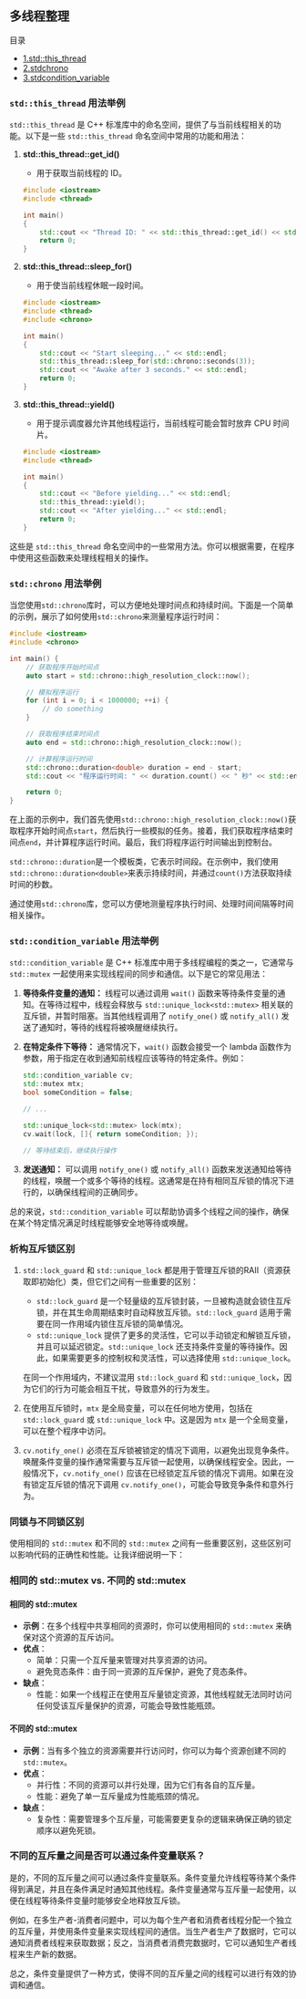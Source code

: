 ## 多线程整理

目录

* [1.std::this_thread](#stdthis_thread-用法举例)
* [2.stdchrono](#stdchrono-用法举例)
* [3.stdcondition_variable](#stdcondition_variable-用法举例)

### `std::this_thread` 用法举例

`std::this_thread` 是 C++ 标准库中的命名空间，提供了与当前线程相关的功能。以下是一些 `std::this_thread` 命名空间中常用的功能和用法：

1. **std::this_thread::get_id()**
   * 用于获取当前线程的 ID。

   ```cpp
   #include <iostream>
   #include <thread>

   int main()
   {
       std::cout << "Thread ID: " << std::this_thread::get_id() << std::endl;
       return 0;
   }
   ```

2. **std::this_thread::sleep_for()**
   * 用于使当前线程休眠一段时间。

   ```cpp
   #include <iostream>
   #include <thread>
   #include <chrono>

   int main()
   {
       std::cout << "Start sleeping..." << std::endl;
       std::this_thread::sleep_for(std::chrono::seconds(3));
       std::cout << "Awake after 3 seconds." << std::endl;
       return 0;
   }
   ```

3. **std::this_thread::yield()**
   * 用于提示调度器允许其他线程运行，当前线程可能会暂时放弃 CPU 时间片。

   ```cpp
   #include <iostream>
   #include <thread>

   int main()
   {
       std::cout << "Before yielding..." << std::endl;
       std::this_thread::yield();
       std::cout << "After yielding..." << std::endl;
       return 0;
   }
   ```

这些是 `std::this_thread` 命名空间中的一些常用方法。你可以根据需要，在程序中使用这些函数来处理线程相关的操作。

### `std::chrono` 用法举例

当您使用`std::chrono`库时，可以方便地处理时间点和持续时间。下面是一个简单的示例，展示了如何使用`std::chrono`来测量程序运行时间：

```cpp
#include <iostream>
#include <chrono>

int main() {
    // 获取程序开始时间点
    auto start = std::chrono::high_resolution_clock::now();

    // 模拟程序运行
    for (int i = 0; i < 1000000; ++i) {
        // do something
    }

    // 获取程序结束时间点
    auto end = std::chrono::high_resolution_clock::now();

    // 计算程序运行时间
    std::chrono::duration<double> duration = end - start;
    std::cout << "程序运行时间: " << duration.count() << " 秒" << std::endl;

    return 0;
}
```

在上面的示例中，我们首先使用`std::chrono::high_resolution_clock::now()`获取程序开始时间点`start`，然后执行一些模拟的任务。接着，我们获取程序结束时间点`end`，并计算程序运行时间。最后，我们将程序运行时间输出到控制台。

`std::chrono::duration`是一个模板类，它表示时间段。在示例中，我们使用`std::chrono::duration<double>`来表示持续时间，并通过`count()`方法获取持续时间的秒数。

通过使用`std::chrono`库，您可以方便地测量程序执行时间、处理时间间隔等时间相关操作。

### `std::condition_variable` 用法举例

`std::condition_variable` 是 C++ 标准库中用于多线程编程的类之一，它通常与 `std::mutex` 一起使用来实现线程间的同步和通信。以下是它的常见用法：

1. **等待条件变量的通知：** 线程可以通过调用 `wait()` 函数来等待条件变量的通知。在等待过程中，线程会释放与 `std::unique_lock<std::mutex>` 相关联的互斥锁，并暂时阻塞。当其他线程调用了 `notify_one()` 或 `notify_all()` 发送了通知时，等待的线程将被唤醒继续执行。

2. **在特定条件下等待：** 通常情况下，`wait()` 函数会接受一个 lambda 函数作为参数，用于指定在收到通知前线程应该等待的特定条件。例如：

   ```cpp
   std::condition_variable cv;
   std::mutex mtx;
   bool someCondition = false;

   // ...

   std::unique_lock<std::mutex> lock(mtx);
   cv.wait(lock, []{ return someCondition; });

   // 等待结束后，继续执行操作
   ```

3. **发送通知：** 可以调用 `notify_one()` 或 `notify_all()` 函数来发送通知给等待的线程，唤醒一个或多个等待的线程。这通常是在持有相同互斥锁的情况下进行的，以确保线程间的正确同步。

总的来说，`std::condition_variable` 可以帮助协调多个线程之间的操作，确保在某个特定情况满足时线程能够安全地等待或唤醒。


### 析构互斥锁区别

1. `std::lock_guard` 和 `std::unique_lock` 都是用于管理互斥锁的RAII（资源获取即初始化）类，但它们之间有一些重要的区别：
   - `std::lock_guard` 是一个轻量级的互斥锁封装，一旦被构造就会锁住互斥锁，并在其生命周期结束时自动释放互斥锁。`std::lock_guard` 适用于需要在同一作用域内锁住互斥锁的简单情况。
   - `std::unique_lock` 提供了更多的灵活性，它可以手动锁定和解锁互斥锁，并且可以延迟锁定。`std::unique_lock` 还支持条件变量的等待操作。因此，如果需要更多的控制权和灵活性，可以选择使用 `std::unique_lock`。

   在同一个作用域内，不建议混用 `std::lock_guard` 和 `std::unique_lock`，因为它们的行为可能会相互干扰，导致意外的行为发生。

2. 在使用互斥锁时，`mtx` 是全局变量，可以在任何地方使用，包括在 `std::lock_guard` 或 `std::unique_lock` 中。这是因为 `mtx` 是一个全局变量，可以在整个程序中访问。


3. `cv.notify_one()` 必须在互斥锁被锁定的情况下调用，以避免出现竞争条件。唤醒条件变量的操作通常需要与互斥锁一起使用，以确保线程安全。因此，一般情况下，`cv.notify_one()` 应该在已经锁定互斥锁的情况下调用。如果在没有锁定互斥锁的情况下调用 `cv.notify_one()`，可能会导致竞争条件和意外行为。


### 同锁与不同锁区别

使用相同的 `std::mutex` 和不同的 `std::mutex` 之间有一些重要区别，这些区别可以影响代码的正确性和性能。让我详细说明一下：

### 相同的 std::mutex vs. 不同的 std::mutex

#### 相同的 std::mutex
- **示例**：在多个线程中共享相同的资源时，你可以使用相同的 `std::mutex` 来确保对这个资源的互斥访问。
- **优点**：
  - 简单：只需一个互斥量来管理对共享资源的访问。
  - 避免竞态条件：由于同一资源的互斥保护，避免了竞态条件。
- **缺点**：
  - 性能：如果一个线程正在使用互斥量锁定资源，其他线程就无法同时访问任何受该互斥量保护的资源，可能会导致性能瓶颈。

#### 不同的 std::mutex
- **示例**：当有多个独立的资源需要并行访问时，你可以为每个资源创建不同的 `std::mutex`。
- **优点**：
  - 并行性：不同的资源可以并行处理，因为它们有各自的互斥量。
  - 性能：避免了单一互斥量成为性能瓶颈的情况。
- **缺点**：
  - 复杂性：需要管理多个互斥量，可能需要更复杂的逻辑来确保正确的锁定顺序以避免死锁。

### 不同的互斥量之间是否可以通过条件变量联系？

是的，不同的互斥量之间可以通过条件变量联系。条件变量允许线程等待某个条件得到满足，并且在条件满足时通知其他线程。条件变量通常与互斥量一起使用，以便在线程等待条件变量时能够安全地释放互斥锁。

例如，在多生产者-消费者问题中，可以为每个生产者和消费者线程分配一个独立的互斥量，并使用条件变量来实现线程间的通信。当生产者生产了数据时，它可以通知消费者线程来获取数据；反之，当消费者消费完数据时，它可以通知生产者线程来生产新的数据。

总之，条件变量提供了一种方式，使得不同的互斥量之间的线程可以进行有效的协调和通信。


